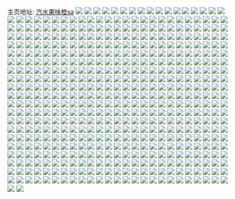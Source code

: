 主页地址: [汽水果味橙sa](https://weibo.com/u/2943602371) 
![](https://wx4.sinaimg.cn/mw2000/af73cec3ly1fsvlowhybxj21kw11xgsy.jpg) 
![](https://wx4.sinaimg.cn/mw2000/af73cec3ly1fsvloxqxkrj21kw11xtgq.jpg) 
![](https://wx4.sinaimg.cn/mw2000/af73cec3ly1fsula4lwgjj22c0340u0y.jpg) 
![](https://wx4.sinaimg.cn/mw2000/af73cec3ly1fsul9vdq0xj22c03404qp.jpg) 
![](https://wx4.sinaimg.cn/mw2000/af73cec3ly1fsul9z9w7nj23402c0e81.jpg) 
![](https://wx4.sinaimg.cn/mw2000/af73cec3ly1fsul9x9p5hj22c03404qp.jpg) 
![](https://wx4.sinaimg.cn/mw2000/af73cec3ly1fsula5wg5qj21sg2dse81.jpg) 
![](https://wx4.sinaimg.cn/mw2000/af73cec3ly1fsula7d7bcj21sg2ds4qp.jpg) 
![](https://wx4.sinaimg.cn/mw2000/af73cec3ly1fsula17h35j21hc1z4b2a.jpg) 
![](https://wx4.sinaimg.cn/mw2000/af73cec3ly1fsula2hwzkj21hf1z4e81.jpg) 
![](https://wx4.sinaimg.cn/mw2000/af73cec3ly1fsul9t7subj21hc1z44qq.jpg) 
![](https://wx4.sinaimg.cn/mw2000/af73cec3ly1fsul5quf4tj23402c0e81.jpg) 
![](https://wx4.sinaimg.cn/mw2000/af73cec3ly1fsul5t2onkj23402c0hdt.jpg) 
![](https://wx4.sinaimg.cn/mw2000/af73cec3ly1fsul5oa6chj23402c0x6p.jpg) 
![](https://wx4.sinaimg.cn/mw2000/af73cec3ly1fsul5v3j5kj23402c07wh.jpg) 
![](https://wx4.sinaimg.cn/mw2000/af73cec3ly1fsul5yctkoj23402c01kx.jpg) 
![](https://wx4.sinaimg.cn/mw2000/af73cec3ly1fsul60rx9hj23402c01ky.jpg) 
![](https://wx4.sinaimg.cn/mw2000/af73cec3ly1fsul64ilxpj23402c0npd.jpg) 
![](https://wx4.sinaimg.cn/mw2000/af73cec3ly1fsul6akgfgj20yi1a0kjm.jpg) 
![](https://wx4.sinaimg.cn/mw2000/af73cec3ly1fsul691i0aj22c02c01ky.jpg) 
![](https://wx4.sinaimg.cn/mw2000/af73cec3ly1fsul2gx9ysj22c02c04qr.jpg) 
![](https://wx4.sinaimg.cn/mw2000/af73cec3ly1fsul2ct5ivj22c02c0x6q.jpg) 
![](https://wx4.sinaimg.cn/mw2000/af73cec3ly1fsul2f1e8cj22c02c0e82.jpg) 
![](https://wx4.sinaimg.cn/mw2000/af73cec3ly1fsul29beegj22c02c0b2a.jpg) 
![](https://wx4.sinaimg.cn/mw2000/af73cec3ly1fsul2nnhyzj22yo1o0u15.jpg) 
![](https://wx4.sinaimg.cn/mw2000/af73cec3ly1fsul2jkn0zj23402c0qv7.jpg) 
![](https://wx4.sinaimg.cn/mw2000/af73cec3ly1fsuiy3rch3j22ao328u0y.jpg) 
![](https://wx4.sinaimg.cn/mw2000/af73cec3ly1fsuixoyl44j22c0340u0x.jpg) 
![](https://wx4.sinaimg.cn/mw2000/af73cec3ly1fsuixsek8zj23402c04qq.jpg) 
![](https://wx4.sinaimg.cn/mw2000/af73cec3ly1fsuiy2dnbpj21400u0aeu.jpg) 
![](https://wx4.sinaimg.cn/mw2000/af73cec3ly1fsuixvtfpmj22c03404qq.jpg) 
![](https://wx4.sinaimg.cn/mw2000/af73cec3ly1fsuixly12pj22c03407wi.jpg) 
![](https://wx4.sinaimg.cn/mw2000/af73cec3ly1fsuixzq4k7j22c0340npj.jpg) 
![](https://wx4.sinaimg.cn/mw2000/af73cec3ly1fsuiy0xplvj20u0140n19.jpg) 
![](https://wx4.sinaimg.cn/mw2000/af73cec3ly1fsuiy1r14zj20u0140wik.jpg) 
![](https://wx4.sinaimg.cn/mw2000/af73cec3ly1fsuihyd5gqj23402c0b2d.jpg) 
![](https://wx4.sinaimg.cn/mw2000/af73cec3ly1fsuihzfal6j20u01hcdia.jpg) 
![](https://wx4.sinaimg.cn/mw2000/af73cec3ly1fsuii1kn2qj22c0340kjm.jpg) 
![](https://wx4.sinaimg.cn/mw2000/af73cec3ly1fsuii3rdmaj23402c0u0y.jpg) 
![](https://wx4.sinaimg.cn/mw2000/af73cec3ly1fsuii5fva5j22ds1sgkjl.jpg) 
![](https://wx4.sinaimg.cn/mw2000/af73cec3ly1fsuii75dwmj23402c04qr.jpg) 
![](https://wx4.sinaimg.cn/mw2000/af73cec3ly1fsuiibkemwj218g0tmnga.jpg) 
![](https://wx4.sinaimg.cn/mw2000/af73cec3ly1fsuii9twtjj23402c0b29.jpg) 
![](https://wx4.sinaimg.cn/mw2000/af73cec3ly1fsuijfnw8hj218g0tmqon.jpg) 
![](https://wx4.sinaimg.cn/mw2000/af73cec3ly1fsiobc0pnbj20rs0v94qp.jpg) 
![](https://wx4.sinaimg.cn/mw2000/af73cec3ly1fsiobb9e90j20rs0v9kjl.jpg) 
![](https://wx4.sinaimg.cn/mw2000/af73cec3ly1fsio0n4msvj22c03404qq.jpg) 
![](https://wx4.sinaimg.cn/mw2000/af73cec3ly1fsio0kuwaqj22c0340qv6.jpg) 
![](https://wx4.sinaimg.cn/mw2000/af73cec3ly1fsdayi5exoj22c02c0x6p.jpg) 
![](https://wx4.sinaimg.cn/mw2000/af73cec3ly1fsdayntnt8j22c02c0qv5.jpg) 
![](https://wx4.sinaimg.cn/mw2000/af73cec3ly1fsdaytq3blj22c02c0npd.jpg) 
![](https://wx4.sinaimg.cn/mw2000/af73cec3ly1fsdaz1sbkwj22c02c01ky.jpg) 
![](https://wx4.sinaimg.cn/mw2000/af73cec3ly1fsdayb9kc5j21pc0yiu10.jpg) 
![](https://wx4.sinaimg.cn/mw2000/af73cec3ly1fsdb2dsop3j20yi0yi4qp.jpg) 
![](https://wx4.sinaimg.cn/mw2000/af73cec3ly1fsczvf0qn8j20yi0yiqv5.jpg) 
![](https://wx4.sinaimg.cn/mw2000/af73cec3ly1fsd01owd21j20yi1a04qq.jpg) 
![](https://wx4.sinaimg.cn/mw2000/af73cec3ly1fsbpbofgj1j21o03q0b2b.jpg) 
![](https://wx4.sinaimg.cn/mw2000/af73cec3ly1fsbozuc2inj20yi0je1d6.jpg) 
![](https://wx4.sinaimg.cn/mw2000/af73cec3ly1fs5c18133fj21bf0qo4dg.jpg) 
![](https://wx4.sinaimg.cn/mw2000/af73cec3ly1fs5c1hapa5j21o02you15.jpg) 
![](https://wx4.sinaimg.cn/mw2000/af73cec3ly1fs5c1loy4mj22c02c04qq.jpg) 
![](https://wx4.sinaimg.cn/mw2000/af73cec3ly1fs5c1py3vij22c02c0b2a.jpg) 
![](https://wx4.sinaimg.cn/mw2000/af73cec3ly1fs5c163pyrj21o02yo7wp.jpg) 
![](https://wx4.sinaimg.cn/mw2000/af73cec3ly1fs5c1u7f4fj22c02c07wi.jpg) 
![](https://wx4.sinaimg.cn/mw2000/af73cec3ly1fs5c1xjfu7j22c02c07wi.jpg) 
![](https://wx4.sinaimg.cn/mw2000/af73cec3ly1fs5c203y06j22c02c0x6p.jpg) 
![](https://wx4.sinaimg.cn/mw2000/af73cec3ly1fs5c0o90muj21hc0u078w.jpg) 
![](https://wx4.sinaimg.cn/mw2000/af73cec3ly1fs30clidrfj20m4340hdv.jpg) 
![](https://wx4.sinaimg.cn/mw2000/af73cec3ly1fs1iswpvxwj20im0dzwgb.jpg) 
![](https://wx4.sinaimg.cn/mw2000/af73cec3ly1fs1d7xqi99j20rs13ldkx.jpg) 
![](https://wx4.sinaimg.cn/mw2000/af73cec3ly1fs1d3wktvfj20rs13l45b.jpg) 
![](https://wx4.sinaimg.cn/mw2000/af73cec3ly1fs1d3y0trbj20rs13ldnv.jpg) 
![](https://wx4.sinaimg.cn/mw2000/af73cec3ly1fs1d3xos08j20yh0mo0uh.jpg) 
![](https://wx4.sinaimg.cn/mw2000/af73cec3ly1fs1d3yhciqj21121jkjuh.jpg) 
![](https://wx4.sinaimg.cn/mw2000/af73cec3ly1fs1b0znucvj20rs58jkjr.jpg) 
![](https://wx4.sinaimg.cn/mw2000/af73cec3ly1fryfk1m547j20fs0nm40y.jpg) 
![](https://wx4.sinaimg.cn/mw2000/af73cec3ly1fryfk2ai6xj20nm0fsmzn.jpg) 
![](https://wx4.sinaimg.cn/mw2000/af73cec3ly1fryfl0bm91j21pc0yinph.jpg) 
![](https://wx4.sinaimg.cn/mw2000/af73cec3ly1fryfgduur9j22c02c01kx.jpg) 
![](https://wx4.sinaimg.cn/mw2000/af73cec3ly1fryffpg90fj22802yo7wp.jpg) 
![](https://wx4.sinaimg.cn/mw2000/af73cec3ly1fryfg9ml1nj20qo0zkqa4.jpg) 
![](https://wx4.sinaimg.cn/mw2000/af73cec3ly1fryfgmk2hwj20yi1a0kjm.jpg) 
![](https://wx4.sinaimg.cn/mw2000/af73cec3ly1fryfg7vhijj21sg2dsqv9.jpg) 
![](https://wx4.sinaimg.cn/mw2000/af73cec3ly1frw5ful4fcj20qo0zkajd.jpg) 
![](https://wx4.sinaimg.cn/mw2000/af73cec3ly1frw5gl5o7tj22yo1o0x6v.jpg) 
![](https://wx4.sinaimg.cn/mw2000/af73cec3ly1frw5gvpl5vj22ao3284qr.jpg) 
![](https://wx4.sinaimg.cn/mw2000/af73cec3ly1frw5ft3xmjj22yo1o0b29.jpg) 
![](https://wx4.sinaimg.cn/mw2000/af73cec3ly1frw5h6zdzoj21s035su0x.jpg) 
![](https://wx4.sinaimg.cn/mw2000/af73cec3ly1frw5h0ot2zj22yo1o0e81.jpg) 
![](https://wx4.sinaimg.cn/mw2000/af73cec3ly1frw5hxx25uj21r0340npk.jpg) 
![](https://wx4.sinaimg.cn/mw2000/af73cec3ly1frw5ikbhe6j21sg2ds7wn.jpg) 
![](https://wx4.sinaimg.cn/mw2000/af73cec3ly1frw5fwv5m6j20u01hcgxx.jpg) 
![](https://wx4.sinaimg.cn/mw2000/af73cec3ly1fruocgkexrj20ru3wrb2b.jpg) 
![](https://wx4.sinaimg.cn/mw2000/af73cec3ly1frj3n7j6svj20k00j5jz8.jpg) 
![](https://wx4.sinaimg.cn/mw2000/af73cec3ly1frgx2bgketj21sg2dsnpj.jpg) 
![](https://wx4.sinaimg.cn/mw2000/af73cec3ly1frgx58yn19j20yi0yib2a.jpg) 
![](https://wx4.sinaimg.cn/mw2000/af73cec3ly1frgx8pg330j21sg2dsqv9.jpg) 
![](https://wx4.sinaimg.cn/mw2000/af73cec3ly1frgx5ay5mnj20yi1a0hdu.jpg) 
![](https://wx4.sinaimg.cn/mw2000/af73cec3ly1frgx575di5j21sg2ds1l3.jpg) 
![](https://wx4.sinaimg.cn/mw2000/af73cec3ly1frgx49ildoj22c0340nfn.jpg) 
![](https://wx4.sinaimg.cn/mw2000/af73cec3ly1frgx520nzjj21sg2dsqva.jpg) 
![](https://wx4.sinaimg.cn/mw2000/af73cec3ly1frgx474g8nj22c02c0x6q.jpg) 
![](https://wx4.sinaimg.cn/mw2000/af73cec3ly1frertchbhij21hg1z4keh.jpg) 
![](https://wx4.sinaimg.cn/mw2000/af73cec3ly1frertgi2vaj21hg1z41g1.jpg) 
![](https://wx4.sinaimg.cn/mw2000/af73cec3ly1frertojpd6j21hg1z47q5.jpg) 
![](https://wx4.sinaimg.cn/mw2000/af73cec3ly1frertshu7xj21hg1z4av8.jpg) 
![](https://wx4.sinaimg.cn/mw2000/af73cec3ly1freruocvzpj21sg2ds1l2.jpg) 
![](https://wx4.sinaimg.cn/mw2000/af73cec3ly1frertwupe0j21hg1z4nj9.jpg) 
![](https://wx4.sinaimg.cn/mw2000/af73cec3ly1frert858pfj21hg1z4e1m.jpg) 
![](https://wx4.sinaimg.cn/mw2000/af73cec3ly1freruykz69j21hg1z4qp4.jpg) 
![](https://wx4.sinaimg.cn/mw2000/af73cec3ly1freruv356lj21hg1z4tun.jpg) 
![](https://wx4.sinaimg.cn/mw2000/af73cec3ly1fr7u6fxdogj20yi1pcqv6.jpg) 
![](https://wx4.sinaimg.cn/mw2000/af73cec3ly1fr7u4cvunaj20yi0yi4qp.jpg) 
![](https://wx4.sinaimg.cn/mw2000/af73cec3ly1fr7u4s9d1yj20yi0jekhl.jpg) 
![](https://wx4.sinaimg.cn/mw2000/af73cec3ly1fr7u483vfmj21o02yob2g.jpg) 
![](https://wx4.sinaimg.cn/mw2000/af73cec3ly1fr4wmd4j7mj20yi1a0qv7.jpg) 
![](https://wx4.sinaimg.cn/mw2000/af73cec3ly1fr0ycvyvk1j21hg1z47wh.jpg) 
![](https://wx4.sinaimg.cn/mw2000/af73cec3ly1fr0ycl7xtij21hc1z4x6p.jpg) 
![](https://wx4.sinaimg.cn/mw2000/af73cec3ly1fr0yd1jqcjj23402c0hdt.jpg) 
![](https://wx4.sinaimg.cn/mw2000/af73cec3ly1fr0ycnocsrj21hg1z4qg1.jpg) 
![](https://wx4.sinaimg.cn/mw2000/af73cec3ly1fr0ydaktdtj20yi0pukjl.jpg) 
![](https://wx4.sinaimg.cn/mw2000/af73cec3ly1fr0ycrubz9j21hg1z47wh.jpg) 
![](https://wx4.sinaimg.cn/mw2000/af73cec3ly1fqx8dvyhumj20yi1a07wi.jpg) 
![](https://wx4.sinaimg.cn/mw2000/af73cec3ly1fqure2lx6zj21o02yo7wn.jpg) 
![](https://wx4.sinaimg.cn/mw2000/af73cec3ly1fqurfhphogj20yi0pub29.jpg) 
![](https://wx4.sinaimg.cn/mw2000/af73cec3ly1fqureaxkugj23402c0e4u.jpg) 
![](https://wx4.sinaimg.cn/mw2000/af73cec3ly1fqurgz283mj20yi0yikjl.jpg) 
![](https://wx4.sinaimg.cn/mw2000/af73cec3ly1fqurew3idkj20yi1a0u0x.jpg) 
![](https://wx4.sinaimg.cn/mw2000/af73cec3ly1fqurdus69hj21o02yo4qv.jpg) 
![](https://wx4.sinaimg.cn/mw2000/af73cec3ly1fqurhszvtpj20yi0pu7wh.jpg) 
![](https://wx4.sinaimg.cn/mw2000/af73cec3ly1fqurfx8xz1j20yi1pcqv6.jpg) 
![](https://wx4.sinaimg.cn/mw2000/af73cec3ly1fquretvqlnj21o02yoqva.jpg) 
![](https://wx4.sinaimg.cn/mw2000/af73cec3ly1fqltop42bbj22yo1o01ky.jpg) 
![](https://wx4.sinaimg.cn/mw2000/af73cec3ly1fqltovqse8j22yo1o0u0x.jpg) 
![](https://wx4.sinaimg.cn/mw2000/af73cec3ly1fqk2kkkofbj21o02yox6w.jpg) 
![](https://wx4.sinaimg.cn/mw2000/af73cec3ly1fqk2kwsiowj22ds1sgkjl.jpg) 
![](https://wx4.sinaimg.cn/mw2000/af73cec3ly1fqk2l7vgzej20yi0yihdt.jpg) 
![](https://wx4.sinaimg.cn/mw2000/af73cec3ly1fqk2kr8nclj21sg2dsu0x.jpg) 
![](https://wx4.sinaimg.cn/mw2000/af73cec3ly1fqjpk3eg2jj20yi1pc1kx.jpg) 
![](https://wx4.sinaimg.cn/mw2000/af73cec3ly1fqjpjzhfl9j20yi1pc1kx.jpg) 
![](https://wx4.sinaimg.cn/mw2000/af73cec3ly1fqh9lg9k8kj22c0340b29.jpg) 
![](https://wx4.sinaimg.cn/mw2000/af73cec3ly1fqh9ln93lnj22c0340npd.jpg) 
![](https://wx4.sinaimg.cn/mw2000/af73cec3ly1fqh9nhs7qxj20yi0pu7wh.jpg) 
![](https://wx4.sinaimg.cn/mw2000/af73cec3ly1fqh9o6zy1dj20yi0yib2a.jpg) 
![](https://wx4.sinaimg.cn/mw2000/af73cec3ly1fqh9m7ni0ij22c0340kjm.jpg) 
![](https://wx4.sinaimg.cn/mw2000/af73cec3ly1fqh9mfl5s4j22c0340x6q.jpg) 
![](https://wx4.sinaimg.cn/mw2000/af73cec3ly1fqh9ndfydhj20yi0yi1ky.jpg) 
![](https://wx4.sinaimg.cn/mw2000/af73cec3ly1fqh9mlwghwj22c0340e82.jpg) 
![](https://wx4.sinaimg.cn/mw2000/af73cec3ly1fqh9pjdussj20yi1pcb2b.jpg) 
![](https://wx4.sinaimg.cn/mw2000/af73cec3ly1fqh9fefm72j22c02c0qv6.jpg) 
![](https://wx4.sinaimg.cn/mw2000/af73cec3ly1fqh9fkitjpj22c02c07wi.jpg) 
![](https://wx4.sinaimg.cn/mw2000/af73cec3ly1fqh9frnsmbj22c02c0e82.jpg) 
![](https://wx4.sinaimg.cn/mw2000/af73cec3ly1fqh9fy86wsj22c02c04qq.jpg) 
![](https://wx4.sinaimg.cn/mw2000/af73cec3ly1fqh9gexy0sj22c02c01ky.jpg) 
![](https://wx4.sinaimg.cn/mw2000/af73cec3ly1fqh9g4fmgnj22c02c04qq.jpg) 
![](https://wx4.sinaimg.cn/mw2000/af73cec3ly1fqh9f5j6syj22c02c0qv6.jpg) 
![](https://wx4.sinaimg.cn/mw2000/af73cec3ly1fqh9g9h2hfj22c02c0u0x.jpg) 
![](https://wx4.sinaimg.cn/mw2000/af73cec3ly1fqh9ghyi46j23402c01kx.jpg) 
![](https://wx4.sinaimg.cn/mw2000/af73cec3ly1fqgxpx2adhj20yi1a0b2b.jpg) 
![](https://wx4.sinaimg.cn/mw2000/af73cec3ly1fqgxp16khuj22c02c0x6p.jpg) 
![](https://wx4.sinaimg.cn/mw2000/af73cec3ly1fqgxq3kegcj20yi1a0e83.jpg) 
![](https://wx4.sinaimg.cn/mw2000/af73cec3ly1fqgxqd5tfqj20yi0puu0x.jpg) 
![](https://wx4.sinaimg.cn/mw2000/af73cec3ly1fqgxqgdomgj20yi0pu7wh.jpg) 
![](https://wx4.sinaimg.cn/mw2000/af73cec3ly1fqgxqkbootj20yi0puhdt.jpg) 
![](https://wx4.sinaimg.cn/mw2000/af73cec3ly1fqgxphxgljj22c02c0u0x.jpg) 
![](https://wx4.sinaimg.cn/mw2000/af73cec3ly1fqgxrikqjvj20yi1pcx6q.jpg) 
![](https://wx4.sinaimg.cn/mw2000/af73cec3ly1fqg129fkcpj20yi1a0x6p.jpg) 
![](https://wx4.sinaimg.cn/mw2000/af73cec3ly1fqcmo761kij20qo0zkql9.jpg) 
![](https://wx4.sinaimg.cn/mw2000/af73cec3ly1fqcmo82ze0j21400u00tq.jpg) 
![](https://wx4.sinaimg.cn/mw2000/af73cec3ly1fqcmqfiuf3j20yi0jedws.jpg) 
![](https://wx4.sinaimg.cn/mw2000/af73cec3ly1fqcmp4wgtkj21o02yox6t.jpg) 
![](https://wx4.sinaimg.cn/mw2000/af73cec3ly1fqcmps6ticj22c02c0qv5.jpg) 
![](https://wx4.sinaimg.cn/mw2000/af73cec3ly1fqcmqaafoyj21hc0u0tba.jpg) 
![](https://wx4.sinaimg.cn/mw2000/af73cec3ly1fqcmrbfatdj20yi1pc7wj.jpg) 
![](https://wx4.sinaimg.cn/mw2000/af73cec3ly1fqcmqbo31uj20u00u0wgz.jpg) 
![](https://wx4.sinaimg.cn/mw2000/af73cec3ly1fqcmtui3vwj20u00u0h79.jpg) 
![](https://wx4.sinaimg.cn/mw2000/af73cec3ly1fqa60om1g1j21bf0qoqc0.jpg) 
![](https://wx4.sinaimg.cn/mw2000/af73cec3ly1fqa60uqrtlj20rs0v94qp.jpg) 
![](https://wx4.sinaimg.cn/mw2000/af73cec3ly1fqa626quf2j20u011i7wh.jpg) 
![](https://wx4.sinaimg.cn/mw2000/af73cec3ly1fqa61e0ja9j20u011inpd.jpg) 
![](https://wx4.sinaimg.cn/mw2000/af73cec3ly1fqa6103z12j20rs0v91kx.jpg) 
![](https://wx4.sinaimg.cn/mw2000/af73cec3ly1fqa613gencj21bf0qogrq.jpg) 
![](https://wx4.sinaimg.cn/mw2000/af73cec3ly1fqa616kljwj21bf0qowm5.jpg) 
![](https://wx4.sinaimg.cn/mw2000/af73cec3ly1fqa611jpyyj21bf0qoq8z.jpg) 
![](https://wx4.sinaimg.cn/mw2000/af73cec3ly1fqa60cjkylj21bf0qowkj.jpg) 
![](https://wx4.sinaimg.cn/mw2000/af73cec3ly1fq7m1jex5qj20le0u0dhu.jpg) 
![](https://wx4.sinaimg.cn/mw2000/af73cec3ly1fq66lvqpetj20rs3wnqv8.jpg) 
![](https://wx4.sinaimg.cn/mw2000/af73cec3ly1fq66m0hz9gj20rs3d6npf.jpg) 
![](https://wx4.sinaimg.cn/mw2000/af73cec3ly1fq66lytunpj20rs1awqv5.jpg) 
![](https://wx4.sinaimg.cn/mw2000/af73cec3ly1fq66lxjqm8j215o0rswum.jpg) 
![](https://wx4.sinaimg.cn/mw2000/af73cec3ly1fq66ltgblhj20ru0vakcn.jpg) 
![](https://wx4.sinaimg.cn/mw2000/af73cec3ly1fq66m1u75hj20rs1awkjl.jpg) 
![](https://wx4.sinaimg.cn/mw2000/af73cec3ly1fq50czfg0cj20rs3zj1l1.jpg) 
![](https://wx4.sinaimg.cn/mw2000/af73cec3ly1fq509hno4nj20rs3ky1l1.jpg) 
![](https://wx4.sinaimg.cn/mw2000/af73cec3ly1fq5056u8e1j20zk0qotho.jpg) 
![](https://wx4.sinaimg.cn/mw2000/af73cec3ly1fq5055sgo7j22c03404qs.jpg) 
![](https://wx4.sinaimg.cn/mw2000/af73cec3ly1fq4bmrtb17j20tu0k1tp9.jpg) 
![](https://wx4.sinaimg.cn/mw2000/af73cec3ly1fq4bmtkrlnj20tu0k1wxn.jpg) 
![](https://wx4.sinaimg.cn/mw2000/af73cec3ly1fq4bmv6eloj20rs11be81.jpg) 
![](https://wx4.sinaimg.cn/mw2000/af73cec3ly1fq4bmqrwzcj20u00k54j9.jpg) 
![](https://wx4.sinaimg.cn/mw2000/af73cec3ly1fq4bmwk2odj20u00k51dn.jpg) 
![](https://wx4.sinaimg.cn/mw2000/af73cec3ly1fq4bmy0ersj20u00k54jh.jpg) 
![](https://wx4.sinaimg.cn/mw2000/af73cec3ly1fq4bmyxhm5j20tu0k1aub.jpg) 
![](https://wx4.sinaimg.cn/mw2000/af73cec3ly1fq4bmzx697j20u00k5dy5.jpg) 
![](https://wx4.sinaimg.cn/mw2000/af73cec3ly1fq4bn1cs7hj20u00k517w.jpg) 
![](https://wx4.sinaimg.cn/mw2000/af73cec3ly1fq4binyfqjj20rs265kjm.jpg) 
![](https://wx4.sinaimg.cn/mw2000/af73cec3ly1fq4avga4rij21bf0qodkr.jpg) 
![](https://wx4.sinaimg.cn/mw2000/af73cec3ly1fq4avgthonj21bf0qoaf1.jpg) 
![](https://wx4.sinaimg.cn/mw2000/af73cec3ly1fq4avhcpmyj21bf0qowji.jpg) 
![](https://wx4.sinaimg.cn/mw2000/af73cec3ly1fq4avhvljcj21bf0qoafh.jpg) 
![](https://wx4.sinaimg.cn/mw2000/af73cec3ly1fq31ci1pduj22c02c01hz.jpg) 
![](https://wx4.sinaimg.cn/mw2000/af73cec3ly1fq31d6lrcgj20yi0pub2a.jpg) 
![](https://wx4.sinaimg.cn/mw2000/af73cec3ly1fq31ch2xprj235s1s0qv5.jpg) 
![](https://wx4.sinaimg.cn/mw2000/af73cec3ly1fq31cw2qttj22c03404qs.jpg) 
![](https://wx4.sinaimg.cn/mw2000/af73cec3ly1fq31crdojvj21o02yoqv5.jpg) 
![](https://wx4.sinaimg.cn/mw2000/af73cec3ly1fq31dtweraj22c03407wh.jpg) 
![](https://wx4.sinaimg.cn/mw2000/af73cec3ly1fq31cyprwlj22c02c0hdu.jpg) 
![](https://wx4.sinaimg.cn/mw2000/af73cec3ly1fq31d0ja37j22c02c0b2a.jpg) 
![](https://wx4.sinaimg.cn/mw2000/af73cec3ly1fq31d2abjuj22c02c04qq.jpg) 
![](https://wx4.sinaimg.cn/mw2000/af73cec3ly1fq299tnhm9j23402c0b29.jpg) 
![](https://wx4.sinaimg.cn/mw2000/af73cec3ly1fq29a0rgksj22c0340e81.jpg) 
![](https://wx4.sinaimg.cn/mw2000/af73cec3ly1fq29acvadlj23402c0b29.jpg) 
![](https://wx4.sinaimg.cn/mw2000/af73cec3ly1fq299n4h3cj22c03404qp.jpg) 
![](https://wx4.sinaimg.cn/mw2000/af73cec3ly1fq29b65di0j22c0340e09.jpg) 
![](https://wx4.sinaimg.cn/mw2000/af73cec3ly1fq29akssxgj23402c0u0x.jpg) 
![](https://wx4.sinaimg.cn/mw2000/af73cec3ly1fq29aqkd56j22c03407wh.jpg) 
![](https://wx4.sinaimg.cn/mw2000/af73cec3ly1fq29aum3pcj22c02c0e2s.jpg) 
![](https://wx4.sinaimg.cn/mw2000/af73cec3ly1fq29d3b3ltj22c02c01kx.jpg) 
![](https://wx4.sinaimg.cn/mw2000/af73cec3ly1fq28yio1a6j22c02c0b29.jpg) 
![](https://wx4.sinaimg.cn/mw2000/af73cec3ly1fq28ypmqbbj23402c0kjl.jpg) 
![](https://wx4.sinaimg.cn/mw2000/af73cec3ly1fq28za8x60j23402c0hdx.jpg) 
![](https://wx4.sinaimg.cn/mw2000/af73cec3ly1fq28zm4a5bj22c03401kz.jpg) 
![](https://wx4.sinaimg.cn/mw2000/af73cec3ly1fq28zucltcj22c03404qq.jpg) 
![](https://wx4.sinaimg.cn/mw2000/af73cec3ly1fq2901r5pmj22c0340kjl.jpg) 
![](https://wx4.sinaimg.cn/mw2000/af73cec3ly1fq290njcnnj21o02yoqva.jpg) 
![](https://wx4.sinaimg.cn/mw2000/af73cec3ly1fq292sr2u4j20qo0zkn5q.jpg) 
![](https://wx4.sinaimg.cn/mw2000/af73cec3ly1fq292xkhxrj21o02yob29.jpg) 
![](https://wx4.sinaimg.cn/mw2000/af73cec3ly1fq28mfpv7jj22c0340b29.jpg) 
![](https://wx4.sinaimg.cn/mw2000/af73cec3ly1fq28mp2rogj22c0340b2a.jpg) 
![](https://wx4.sinaimg.cn/mw2000/af73cec3ly1fq28nr45wxj23402c01ky.jpg) 
![](https://wx4.sinaimg.cn/mw2000/af73cec3ly1fq28oifxgdj23402c0e83.jpg) 
![](https://wx4.sinaimg.cn/mw2000/af73cec3ly1fq28ni4bkaj21o02yo4qx.jpg) 
![](https://wx4.sinaimg.cn/mw2000/af73cec3ly1fq28o1bwc5j22c02c0no7.jpg) 
![](https://wx4.sinaimg.cn/mw2000/af73cec3ly1fq28plly6pj20yi0yiu0x.jpg) 
![](https://wx4.sinaimg.cn/mw2000/af73cec3ly1fq28o744n2j22c03404qp.jpg) 
![](https://wx4.sinaimg.cn/mw2000/af73cec3ly1fq28oytaitj20yi1a0u0x.jpg) 
![](https://wx4.sinaimg.cn/mw2000/af73cec3ly1fq288gmadtj22c03407wi.jpg) 
![](https://wx4.sinaimg.cn/mw2000/af73cec3ly1fq288nc9y8j22c0340x6p.jpg) 
![](https://wx4.sinaimg.cn/mw2000/af73cec3ly1fq2890x08wj22c03407wi.jpg) 
![](https://wx4.sinaimg.cn/mw2000/af73cec3ly1fq289ddndkj23402c0npe.jpg) 
![](https://wx4.sinaimg.cn/mw2000/af73cec3ly1fq28a4zzxfj22c0340u0z.jpg) 
![](https://wx4.sinaimg.cn/mw2000/af73cec3ly1fq28aj63zvj23402c01ky.jpg) 
![](https://wx4.sinaimg.cn/mw2000/af73cec3ly1fq28awb7z5j23402c0u0y.jpg) 
![](https://wx4.sinaimg.cn/mw2000/af73cec3ly1fq28b7xtg9j22c0340qv6.jpg) 
![](https://wx4.sinaimg.cn/mw2000/af73cec3ly1fq28bm19caj22c0340b2b.jpg) 
![](https://wx4.sinaimg.cn/mw2000/af73cec3ly1fpx7sljptkj22c02c0kjm.jpg) 
![](https://wx4.sinaimg.cn/mw2000/af73cec3ly1fpx7xldtvyj20yi0yi1ky.jpg) 
![](https://wx4.sinaimg.cn/mw2000/af73cec3ly1fpx7rk1tyfj22c02c0x6p.jpg) 
![](https://wx4.sinaimg.cn/mw2000/af73cec3ly1fpx7wazhnoj20yi0yi1ky.jpg) 
![](https://wx4.sinaimg.cn/mw2000/af73cec3ly1fpx7vf2whfj20yi1pchdv.jpg) 
![](https://wx4.sinaimg.cn/mw2000/af73cec3ly1fpx7vtuwx2j20yi0yi1ky.jpg) 
![](https://wx4.sinaimg.cn/mw2000/af73cec3ly1fpx7yrd9suj20yi1a0kjm.jpg) 
![](https://wx4.sinaimg.cn/mw2000/af73cec3ly1fpx7ukp0x9j22c02c0wzk.jpg) 
![](https://wx4.sinaimg.cn/mw2000/af73cec3ly1fpx8oujutdj21o02yob2g.jpg) 
![](https://wx4.sinaimg.cn/mw2000/af73cec3ly1fpwf93499pj20yi0puhdt.jpg) 
![](https://wx4.sinaimg.cn/mw2000/af73cec3ly1fpwf99aa3bj20yi0punpd.jpg) 
![](https://wx4.sinaimg.cn/mw2000/af73cec3ly1fpwf9gdzlgj21o02yo4qq.jpg) 
![](https://wx4.sinaimg.cn/mw2000/af73cec3ly1fpwf9nue9hj20yi0pwx6p.jpg) 
![](https://wx4.sinaimg.cn/mw2000/af73cec3ly1fpwfa1ctytj20yi0yiu0y.jpg) 
![](https://wx4.sinaimg.cn/mw2000/af73cec3ly1fpwfa3od2wj20qo0zktmq.jpg) 
![](https://wx4.sinaimg.cn/mw2000/af73cec3ly1fpwfaa6z3yj20yi0puu0x.jpg) 
![](https://wx4.sinaimg.cn/mw2000/af73cec3ly1fpwfac8fzrj20zk0qotla.jpg) 
![](https://wx4.sinaimg.cn/mw2000/af73cec3ly1fpwafyuct8j20zk0qo4ep.jpg) 
![](https://wx4.sinaimg.cn/mw2000/af73cec3ly1fpwahhu5t6j20yi0pw1ky.jpg) 
![](https://wx4.sinaimg.cn/mw2000/af73cec3ly1fpwag4uuwoj215o0rse81.jpg) 
![](https://wx4.sinaimg.cn/mw2000/af73cec3ly1fpwag6vuntj20qo0zk17s.jpg) 
![](https://wx4.sinaimg.cn/mw2000/af73cec3ly1fpwaquo00qj21f01w0b2e.jpg) 
![](https://wx4.sinaimg.cn/mw2000/af73cec3ly1fpwafwlkc1j21w01w0b2f.jpg) 
![](https://wx4.sinaimg.cn/mw2000/af73cec3ly1fpwahbnuzzj20zk0qowwq.jpg) 
![](https://wx4.sinaimg.cn/mw2000/af73cec3ly1fpwahdexmjj20zk0qoth9.jpg) 
![](https://wx4.sinaimg.cn/mw2000/af73cec3ly1fpwaheybp4j20zk0qoalg.jpg) 
![](https://wx4.sinaimg.cn/mw2000/af73cec3ly1fpuut0tiobj20yi0jeqjx.jpg) 
![](https://wx4.sinaimg.cn/mw2000/af73cec3ly1fpu0r51sitj20rs3wnu0z.jpg) 
![](https://wx4.sinaimg.cn/mw2000/af73cec3ly1fpu0rcoxltj20rs1ckb29.jpg) 
![](https://wx4.sinaimg.cn/mw2000/af73cec3ly1fptwkxfhmvj20j01pcb29.jpg) 
![](https://wx4.sinaimg.cn/mw2000/af73cec3ly1fpsa62ii41j20rs0v91kx.jpg) 
![](https://wx4.sinaimg.cn/mw2000/af73cec3ly1fpsa0bkm7zj20rs1ckkjl.jpg) 
![](https://wx4.sinaimg.cn/mw2000/af73cec3ly1fprp7vf6poj20rs3wnnph.jpg) 
![](https://wx4.sinaimg.cn/mw2000/af73cec3ly1fprp4snr2ej21pc0yiu0y.jpg) 
![](https://wx4.sinaimg.cn/mw2000/af73cec3ly1fpraqx7uf8j21pc0yiu10.jpg) 
![](https://wx4.sinaimg.cn/mw2000/af73cec3ly1fpq1t41fi5j22c0340b29.jpg) 
![](https://wx4.sinaimg.cn/mw2000/af73cec3ly1fpq1t2mfm4j22c0340e81.jpg) 
![](https://wx4.sinaimg.cn/mw2000/af73cec3ly1fppzedd081j20xc18ee82.jpg) 
![](https://wx4.sinaimg.cn/mw2000/af73cec3ly1fpodsp7sxpj20rs3wnb2c.jpg) 
![](https://wx4.sinaimg.cn/mw2000/af73cec3ly1fpnpytnyv4j20rq2kfqep.jpg) 
![](https://wx4.sinaimg.cn/mw2000/af73cec3ly1fpn7sa5lfsj20rs3h0hdw.jpg) 
![](https://wx4.sinaimg.cn/mw2000/af73cec3ly1fpn7a8qf0zj21pc0yikjn.jpg) 
![](https://wx4.sinaimg.cn/mw2000/af73cec3ly1fpm1r1f97oj21pc0yiqv8.jpg) 
![](https://wx4.sinaimg.cn/mw2000/af73cec3ly1fpm1rg5eihj21pc0yiu10.jpg) 
![](https://wx4.sinaimg.cn/mw2000/af73cec3ly1fpm1pzk00vj20yi0je7rq.jpg) 
![](https://wx4.sinaimg.cn/mw2000/af73cec3ly1fpjqltum4wj21pc0yiqv7.jpg) 
![](https://wx4.sinaimg.cn/mw2000/af73cec3ly1fpjqm8bjz8j21pc0yiu10.jpg) 
![](https://wx4.sinaimg.cn/mw2000/af73cec3ly1fpjqmpbp4aj21pc0yinpg.jpg) 
![](https://wx4.sinaimg.cn/mw2000/af73cec3ly1fpj5ao37nmj21pc0yiqv6.jpg) 
![](https://wx4.sinaimg.cn/mw2000/af73cec3ly1fpj5amziv8j21pc0yib29.jpg) 
![](https://wx4.sinaimg.cn/mw2000/af73cec3ly1fpj4x3cyr3j21pc0yiu0z.jpg) 
![](https://wx4.sinaimg.cn/mw2000/af73cec3ly1fpj4x1xoxxj21pc0yie84.jpg) 
![](https://wx4.sinaimg.cn/mw2000/af73cec3ly1fpikqfm9huj21pc0yiqv7.jpg) 
![](https://wx4.sinaimg.cn/mw2000/af73cec3ly1fpikqqgm81j21pc0yie83.jpg) 
![](https://wx4.sinaimg.cn/mw2000/af73cec3ly1fpikr0vdi6j21pc0yib2b.jpg) 
![](https://wx4.sinaimg.cn/mw2000/af73cec3ly1fpikrbassjj21pc0yix6q.jpg) 
![](https://wx4.sinaimg.cn/mw2000/af73cec3ly1fpf2c950qej20df1w07wh.jpg) 
![](https://wx4.sinaimg.cn/mw2000/af73cec3ly1fpf2068p68j21pc0yie85.jpg) 
![](https://wx4.sinaimg.cn/mw2000/af73cec3ly1fpf1ykpbpuj21pc0yinpg.jpg) 
![](https://wx4.sinaimg.cn/mw2000/af73cec3ly1fpf20pnt6ij21pc0yikjo.jpg) 
![](https://wx4.sinaimg.cn/mw2000/af73cec3ly1fpf218nmbej21pc0yihdu.jpg) 
![](https://wx4.sinaimg.cn/mw2000/af73cec3ly1fpehn2jwwbj20rs1qie82.jpg) 
![](https://wx4.sinaimg.cn/mw2000/af73cec3ly1fpbaa6efpnj20rs0v9qp1.jpg) 
![](https://wx4.sinaimg.cn/mw2000/af73cec3ly1fpbaa87i7zj21pc0yi7wl.jpg) 
![](https://wx4.sinaimg.cn/mw2000/af73cec3ly1fpb4ffz4cij20yi0yix6p.jpg) 
![](https://wx4.sinaimg.cn/mw2000/af73cec3ly1fpb4f8xbqdj20yi0yikjl.jpg) 
![](https://wx4.sinaimg.cn/mw2000/af73cec3ly1fp93qlpgvuj21o02yonpk.jpg) 
![](https://wx4.sinaimg.cn/mw2000/af73cec3ly1fp93r7sk7cj22yo1o01l3.jpg) 
![](https://wx4.sinaimg.cn/mw2000/af73cec3ly1fp93rpnsuwj20yi1a0x6q.jpg) 
![](https://wx4.sinaimg.cn/mw2000/af73cec3ly1fp93rxxc2dj20yi1a0npe.jpg) 
![](https://wx4.sinaimg.cn/mw2000/af73cec3ly1fp93s2rke3j20yi0pue81.jpg) 
![](https://wx4.sinaimg.cn/mw2000/af73cec3ly1fp93tu1940j20yi1a01kz.jpg) 
![](https://wx4.sinaimg.cn/mw2000/af73cec3ly1fp93e6frr4j20rs1mp4qq.jpg) 
![](https://wx4.sinaimg.cn/mw2000/af73cec3ly1fp93ehgkf9j20m4340npf.jpg) 
![](https://wx4.sinaimg.cn/mw2000/af73cec3ly1fp93filx7jj20rs31eqv7.jpg) 
![](https://wx4.sinaimg.cn/mw2000/af73cec3ly1fp93itzsonj20rs0v9khw.jpg) 
![](https://wx4.sinaimg.cn/mw2000/af73cec3ly1fp6ozr718uj20rs0v91kx.jpg) 
![](https://wx4.sinaimg.cn/mw2000/af73cec3ly1fp1898cfr2j21pc0yiqv8.jpg) 
![](https://wx4.sinaimg.cn/mw2000/af73cec3ly1fp188s4kawj21pc0yi4qs.jpg) 
![](https://wx4.sinaimg.cn/mw2000/af73cec3ly1fp189ub4okj21pc0yix6s.jpg) 
![](https://wx4.sinaimg.cn/mw2000/af73cec3ly1fp0wtf0fk7j20rs3h0e83.jpg) 
![](https://wx4.sinaimg.cn/mw2000/af73cec3ly1foxaeqw91fj21pc0yihdw.jpg) 
![](https://wx4.sinaimg.cn/mw2000/af73cec3ly1foxahxr9b2j21pc0yikjl.jpg) 
![](https://wx4.sinaimg.cn/mw2000/af73cec3ly1foxag3d0vij20u00u0nli.jpg) 
![](https://wx4.sinaimg.cn/mw2000/af73cec3ly1foxaafiyxxj20r40qotc4.jpg) 
![](https://wx4.sinaimg.cn/mw2000/af73cec3ly1foxaafpanfj20qo0qoab6.jpg) 
![](https://wx4.sinaimg.cn/mw2000/af73cec3ly1foxaafy93dj20qo0xc77u.jpg) 
![](https://wx4.sinaimg.cn/mw2000/af73cec3ly1foxaag78s9j20qo0xcgo2.jpg) 
![](https://wx4.sinaimg.cn/mw2000/af73cec3ly1foxaagge89j20qo0xctam.jpg) 
![](https://wx4.sinaimg.cn/mw2000/af73cec3ly1foxaafbq6sj20qo0xcgo9.jpg) 
![](https://wx4.sinaimg.cn/mw2000/af73cec3ly1fowi1w01g0j22c0340npd.jpg) 
![](https://wx4.sinaimg.cn/mw2000/af73cec3ly1fowi20fgmdj213d1j4ng5.jpg) 
![](https://wx4.sinaimg.cn/mw2000/af73cec3ly1fowi2458blj213n1jkals.jpg) 
![](https://wx4.sinaimg.cn/mw2000/af73cec3ly1fovzyuhc3tj20yi1pc1ky.jpg) 
![](https://wx4.sinaimg.cn/mw2000/af73cec3ly1fovzyvmfb6j20yi1pcnpe.jpg) 
![](https://wx4.sinaimg.cn/mw2000/af73cec3ly1fovzywkk93j20yi1pc4qq.jpg) 
![](https://wx4.sinaimg.cn/mw2000/af73cec3ly1fovbu2s06xj20yi1a0qv6.jpg) 
![](https://wx4.sinaimg.cn/mw2000/af73cec3ly1fovbuhgrpwj20yi0yiu0x.jpg) 
![](https://wx4.sinaimg.cn/mw2000/af73cec3ly1fovbum9ed6j20yi0yikjl.jpg) 
![](https://wx4.sinaimg.cn/mw2000/af73cec3ly1fovbv8gfugj20yi0yi1ky.jpg) 
![](https://wx4.sinaimg.cn/mw2000/af73cec3ly1fovehtzaa1j20yi19wu0x.jpg) 
![](https://wx4.sinaimg.cn/mw2000/af73cec3ly1fovbvwo8t3j20yi1pcb2b.jpg) 
![](https://wx4.sinaimg.cn/mw2000/af73cec3ly1fousm9ku7aj20yi0yie81.jpg) 
![](https://wx4.sinaimg.cn/mw2000/af73cec3ly1foqevn3j5qj23402c0u0x.jpg) 
![](https://wx4.sinaimg.cn/mw2000/af73cec3ly1foqevs7dgqj21bf1r8npe.jpg) 
![](https://wx4.sinaimg.cn/mw2000/af73cec3ly1foqew5s1atj21hr1zkx6s.jpg) 
![](https://wx4.sinaimg.cn/mw2000/af73cec3ly1fokzi0ch96j21o02yob2a.jpg) 
![](https://wx4.sinaimg.cn/mw2000/af73cec3ly1fokzjgnrf2j21o02yo7wi.jpg) 
![](https://wx4.sinaimg.cn/mw2000/af73cec3ly1fokzk7cd92j21o02yo7wi.jpg) 
![](https://wx4.sinaimg.cn/mw2000/af73cec3ly1fokzkevq16j21o02yo000.jpg) 
![](https://wx4.sinaimg.cn/mw2000/af73cec3ly1fokzkm689rj21o02yo4qq.jpg) 
![](https://wx4.sinaimg.cn/mw2000/af73cec3ly1fokzku676uj21o02yo1ky.jpg) 
![](https://wx4.sinaimg.cn/mw2000/af73cec3ly1fokzl1agulj21o02yox6p.jpg) 
![](https://wx4.sinaimg.cn/mw2000/af73cec3ly1fokzl9vh6xj21o02yox6p.jpg) 
![](https://wx4.sinaimg.cn/mw2000/af73cec3ly1fokzle2u1uj21o02yo7vy.jpg) 
![](https://wx4.sinaimg.cn/mw2000/af73cec3ly1fokzgpfrr6j20yi1pc1kz.jpg) 
![](https://wx4.sinaimg.cn/mw2000/af73cec3ly1fohjyq46l8j20zk0qotc1.jpg) 
![](https://wx4.sinaimg.cn/mw2000/af73cec3ly1fohjypcgt4j20zk0qoadb.jpg) 
![](https://wx4.sinaimg.cn/mw2000/af73cec3ly1fohjyg7bosj21kw10rk0g.jpg) 
![](https://wx4.sinaimg.cn/mw2000/af73cec3ly1fohb9xpc7bj20yi1pc7wi.jpg) 
![](https://wx4.sinaimg.cn/mw2000/af73cec3ly1fohb91uvvmj21o02yo1ky.jpg) 
![](https://wx4.sinaimg.cn/mw2000/af73cec3ly1fohb9590zsj21o02you0x.jpg) 
![](https://wx4.sinaimg.cn/mw2000/af73cec3ly1fohbafnss7j20yi1pcb2a.jpg) 
![](https://wx4.sinaimg.cn/mw2000/af73cec3ly1fohb9lq3q6j20yi1a04qr.jpg) 
![](https://wx4.sinaimg.cn/mw2000/af73cec3ly1fohb8utyj4j20yi1a07wi.jpg) 
![](https://wx4.sinaimg.cn/mw2000/af73cec3ly1foae11se3ej20yi0pu7wh.jpg) 
![](https://wx4.sinaimg.cn/mw2000/af73cec3ly1fo93iuogirj21o02yo1l3.jpg) 
![](https://wx4.sinaimg.cn/mw2000/af73cec3ly1fo93o3b190j20yi1pckjm.jpg) 
![](https://wx4.sinaimg.cn/mw2000/af73cec3ly1fo93j8sxhoj21o02yob2f.jpg) 
![](https://wx4.sinaimg.cn/mw2000/af73cec3ly1fo93irgku5j21o02yonpj.jpg) 
![](https://wx4.sinaimg.cn/mw2000/af73cec3ly1fo93j5mab6j21o02yo7wn.jpg) 
![](https://wx4.sinaimg.cn/mw2000/af73cec3ly1fo93j2d7qgj21o02yokjr.jpg) 
![](https://wx4.sinaimg.cn/mw2000/af73cec3ly1fo93c1gfspj20yi1pc1kx.jpg) 
![](https://wx4.sinaimg.cn/mw2000/af73cec3ly1fo6isiqinaj20yi0yinpd.jpg) 
![](https://wx4.sinaimg.cn/mw2000/4ab82078ly1fnruxr3qa8j20go0gojv7.jpg) 
![](https://wx4.sinaimg.cn/mw2000/af73cec3ly1fo5i1jeu9rj20yi1pchdu.jpg) 
![](https://wx4.sinaimg.cn/mw2000/af73cec3ly1fo5i1i4d75j20yi0puu0x.jpg) 
![](https://wx4.sinaimg.cn/mw2000/af73cec3ly1fo3e5ok93vj22c02c01ky.jpg) 
![](https://wx4.sinaimg.cn/mw2000/af73cec3ly1fo08sjr3uxj20yi0yiu0x.jpg) 
![](https://wx4.sinaimg.cn/mw2000/af73cec3ly1fo08s1iuhkj20yi0yi1ky.jpg) 
![](https://wx4.sinaimg.cn/mw2000/af73cec3ly1fo08s8o5auj20yi0yi7wi.jpg) 
![](https://wx4.sinaimg.cn/mw2000/af73cec3ly1fo08sfdqy0j20yi0yi4qq.jpg) 
![](https://wx4.sinaimg.cn/mw2000/af73cec3ly1fo08sq3pxfj20yi0yi1ky.jpg) 
![](https://wx4.sinaimg.cn/mw2000/af73cec3ly1fo08t1oxyej20yi1a04qq.jpg) 
![](https://wx4.sinaimg.cn/mw2000/af73cec3ly1fnz00ph4ejj20yi1pc4qp.jpg) 
![](https://wx4.sinaimg.cn/mw2000/af73cec3ly1fnxiusjgt7j21o02yonpk.jpg) 
![](https://wx4.sinaimg.cn/mw2000/af73cec3ly1fnxiuor76mj21o02yob2g.jpg) 
![](https://wx4.sinaimg.cn/mw2000/af73cec3ly1fnvtz40ychj20rs15o4qp.jpg) 
![](https://wx4.sinaimg.cn/mw2000/af73cec3ly1fnvtze3b13j215o0rskb5.jpg) 
![](https://wx4.sinaimg.cn/mw2000/af73cec3ly1fnvtzbentxj20rs0rsh9g.jpg) 
![](https://wx4.sinaimg.cn/mw2000/af73cec3ly1fnvu4vvz01j215o0rs4qp.jpg) 
![](https://wx4.sinaimg.cn/mw2000/af73cec3ly1fnvtz54atwj20rs0rsdme.jpg) 
![](https://wx4.sinaimg.cn/mw2000/af73cec3ly1fnvtz0cg3sj215o15ohc6.jpg) 
![](https://wx4.sinaimg.cn/mw2000/af73cec3ly1fnu3tuje92j20j60ieq4i.jpg) 
![](https://wx4.sinaimg.cn/mw2000/af73cec3ly1fnu3tuqqewj20j60idmy4.jpg) 
![](https://wx4.sinaimg.cn/mw2000/af73cec3ly1fnu3tuxsxjj20j60ift9i.jpg) 
![](https://wx4.sinaimg.cn/mw2000/af73cec3ly1fnu3tv61m4j20j60ie760.jpg) 
![](https://wx4.sinaimg.cn/mw2000/af73cec3ly1fnu3tucrvaj20j60ieq4b.jpg) 
![](https://wx4.sinaimg.cn/mw2000/af73cec3ly1fnu3tvez3nj20j60ifjuh.jpg) 
![](https://wx4.sinaimg.cn/mw2000/af73cec3ly1fnsmkvgp8uj20yi0yi7wi.jpg) 
![](https://wx4.sinaimg.cn/mw2000/af73cec3ly1fnsmkwkv1mj20yi0yihdu.jpg) 
![](https://wx4.sinaimg.cn/mw2000/af73cec3ly1fnsmkyawx9j20yi0yiqv5.jpg) 
![](https://wx4.sinaimg.cn/mw2000/af73cec3ly1fnsmkzjykjj20yi0yi1ky.jpg) 
![](https://wx4.sinaimg.cn/mw2000/af73cec3ly1fnsml0hud1j20yi0punpd.jpg) 
![](https://wx4.sinaimg.cn/mw2000/af73cec3ly1fnsml1jqddj20yi0yi7wi.jpg) 
![](https://wx4.sinaimg.cn/mw2000/af73cec3ly1fnsml35nmkj20yi0yi1ky.jpg) 
![](https://wx4.sinaimg.cn/mw2000/af73cec3ly1fnsml42nucj20yi0yiqv5.jpg) 
![](https://wx4.sinaimg.cn/mw2000/af73cec3ly1fnsml5zbfzj20yi0yi7wi.jpg) 
![](https://wx4.sinaimg.cn/mw2000/af73cec3ly1fnpdfkch56j215o0rskjl.jpg) 
![](https://wx4.sinaimg.cn/mw2000/af73cec3ly1fnpdfl7zfuj20rs15o7wh.jpg) 
![](https://wx4.sinaimg.cn/mw2000/af73cec3ly1fnpdipzjq0j20yi0yix6p.jpg) 
![](https://wx4.sinaimg.cn/mw2000/af73cec3ly1fnpdfmzcfaj20rs15oe81.jpg) 
![](https://wx4.sinaimg.cn/mw2000/af73cec3ly1fnpdfnolzcj215o15oquv.jpg) 
![](https://wx4.sinaimg.cn/mw2000/af73cec3ly1fnpdfgwteyj215o15o4qp.jpg) 
![](https://wx4.sinaimg.cn/mw2000/af73cec3ly1fnpdfj852cj215o0rsqn8.jpg) 
![](https://wx4.sinaimg.cn/mw2000/af73cec3ly1fnpdfm4c7rj215o0rse81.jpg) 
![](https://wx4.sinaimg.cn/mw2000/af73cec3ly1fnpdfoolcxj215o15oqv5.jpg) 
![](https://wx4.sinaimg.cn/mw2000/af73cec3ly1fnmdvj5dhmj20yi0yiqv5.jpg) 
![](https://wx4.sinaimg.cn/mw2000/af73cec3ly1fnmdupkiqbj21o02yohdu.jpg) 
![](https://wx4.sinaimg.cn/mw2000/af73cec3ly1fnmdv3hpcrj21o02yoe82.jpg) 
![](https://wx4.sinaimg.cn/mw2000/af73cec3ly1fnmdvd7ovnj21o02yo4qr.jpg) 
![](https://wx4.sinaimg.cn/mw2000/af73cec3ly1fnlqox91odj20rs2lr1kz.jpg) 
![](https://wx4.sinaimg.cn/mw2000/af73cec3ly1fnlqou5rytj20rs265npe.jpg) 
![](https://wx4.sinaimg.cn/mw2000/af73cec3ly1fnlphif75pj20rs31eb2b.jpg) 
![](https://wx4.sinaimg.cn/mw2000/af73cec3ly1fnk1ku41tbj20yi1pcu0x.jpg) 
![](https://wx4.sinaimg.cn/mw2000/af73cec3ly1fnk1knyhx0j20o60zk42o.jpg) 
![](https://wx4.sinaimg.cn/mw2000/af73cec3ly1fni9zm6rhtj20yi1pckjn.jpg) 
![](https://wx4.sinaimg.cn/mw2000/af73cec3ly1fngkbqj340j20yi0yi1ky.jpg) 
![](https://wx4.sinaimg.cn/mw2000/af73cec3ly1fngkf9pe3wj20yi0yiu0x.jpg) 
![](https://wx4.sinaimg.cn/mw2000/af73cec3ly1fngkd7ueo8j20yi0yiqv5.jpg) 
![](https://wx4.sinaimg.cn/mw2000/af73cec3ly1fne9qok7c7j23402c0hdu.jpg) 
![](https://wx4.sinaimg.cn/mw2000/af73cec3ly1fne9r75kfpj21291w0e83.jpg) 
![](https://wx4.sinaimg.cn/mw2000/af73cec3ly1fne9rss56kj21291w04qr.jpg) 
![](https://wx4.sinaimg.cn/mw2000/af73cec3ly1fne9rbzrhzj22c02c0e81.jpg) 
![](https://wx4.sinaimg.cn/mw2000/af73cec3ly1fne9rivk17j21o02yo7wi.jpg) 
![](https://wx4.sinaimg.cn/mw2000/af73cec3ly1fne9t8j82qj20yi1a0x6q.jpg) 
![](https://wx4.sinaimg.cn/mw2000/af73cec3ly1fne9qcqtwtj21291w07wj.jpg) 
![](https://wx4.sinaimg.cn/mw2000/af73cec3ly1fne9ry0m46j22c02c07wh.jpg) 
![](https://wx4.sinaimg.cn/mw2000/af73cec3ly1fne9s9k2lpj21291w0kjn.jpg) 
![](https://wx4.sinaimg.cn/mw2000/af73cec3ly1fnaf64dui4j20rs86yhe1.jpg) 
![](https://wx4.sinaimg.cn/mw2000/af73cec3ly1fna4sk8gidj20rs3mwb2b.jpg) 
![](https://wx4.sinaimg.cn/mw2000/af73cec3ly1fn9kcir44ij20rs35du0y.jpg) 
![](https://wx4.sinaimg.cn/mw2000/af73cec3ly1fn9fk1crwkj20rs3wne84.jpg) 
![](https://wx4.sinaimg.cn/mw2000/af73cec3ly1fn8ye2g6lvj20qo1lqn69.jpg) 
![](https://wx4.sinaimg.cn/mw2000/af73cec3ly1fn7hfi0nn0j20yi0pukjl.jpg) 
![](https://wx4.sinaimg.cn/mw2000/af73cec3ly1fn7hgzw9s7j20rs0rs4qp.jpg) 
![](https://wx4.sinaimg.cn/mw2000/af73cec3ly1fn7hdrdx8oj215o0rshdt.jpg) 
![](https://wx4.sinaimg.cn/mw2000/af73cec3ly1fn7clocce4j22c0340hdu.jpg) 
![](https://wx4.sinaimg.cn/mw2000/af73cec3ly1fn7cn7x720j20yi0yihdu.jpg) 
![](https://wx4.sinaimg.cn/mw2000/af73cec3ly1fn7clqlm9mj21sc1sg4qu.jpg) 
![](https://wx4.sinaimg.cn/mw2000/af73cec3ly1fn7clrogyvj21o02yo7wh.jpg) 
![](https://wx4.sinaimg.cn/mw2000/af73cec3ly1fn7cphkh9oj20yi1pc7wh.jpg) 
![](https://wx4.sinaimg.cn/mw2000/af73cec3ly1fn7cpgtqg8j20yi0yku0x.jpg) 
![](https://wx4.sinaimg.cn/mw2000/af73cec3ly1fn7clw1zrzj21o02yohdu.jpg) 
![](https://wx4.sinaimg.cn/mw2000/af73cec3ly1fn769d8ljij20yi1a07wi.jpg) 
![](https://wx4.sinaimg.cn/mw2000/af73cec3ly1fn1fgydh4cj20yi1pc4qq.jpg) 
![](https://wx4.sinaimg.cn/mw2000/af73cec3ly1fmvkd87cyyj21q11q1nhc.jpg) 
![](https://wx4.sinaimg.cn/mw2000/af73cec3ly1fmt3mchyj1j21pc0yiu0x.jpg) 
![](https://wx4.sinaimg.cn/mw2000/af73cec3ly1fmt3mdfcj4j21pc0yiu0x.jpg) 
![](https://wx4.sinaimg.cn/mw2000/af73cec3ly1fmssvm9ko5j20qo1u4dt3.jpg) 
![](https://wx4.sinaimg.cn/mw2000/af73cec3ly1fmss7hz9d5j20yi0yiu0x.jpg) 
![](https://wx4.sinaimg.cn/mw2000/af73cec3ly1fmscd8mluwj20yi0yi1ky.jpg) 
![](https://wx4.sinaimg.cn/mw2000/af73cec3ly1fmsca8o3mcj21o02yo1ky.jpg) 
![](https://wx4.sinaimg.cn/mw2000/af73cec3ly1fmscaa03lsj21o02yox64.jpg) 
![](https://wx4.sinaimg.cn/mw2000/af73cec3ly1fmscaavyx4j21o02yo4mr.jpg) 
![](https://wx4.sinaimg.cn/mw2000/af73cec3ly1fmscejejm6j20yi1pcnpe.jpg) 
![](https://wx4.sinaimg.cn/mw2000/af73cec3ly1fmscacicq2j21o02yonpd.jpg) 
![](https://wx4.sinaimg.cn/mw2000/af73cec3ly1fmscaeiqcaj23402c0x6p.jpg) 
![](https://wx4.sinaimg.cn/mw2000/af73cec3ly1fmscajscc8j23402c01ky.jpg) 
![](https://wx4.sinaimg.cn/mw2000/af73cec3ly1fmpo92t90xj20yi1a0hdv.jpg) 
![](https://wx4.sinaimg.cn/mw2000/af73cec3ly1fmnnye7b7wj20yi0yinpd.jpg) 
![](https://wx4.sinaimg.cn/mw2000/af73cec3ly1fmnnnm3gzej22c02c0e81.jpg) 
![](https://wx4.sinaimg.cn/mw2000/af73cec3ly1fmnnyguffwj22c02c0hdt.jpg) 
![](https://wx4.sinaimg.cn/mw2000/af73cec3ly1fmnnyafvljj22c02c0npd.jpg) 
![](https://wx4.sinaimg.cn/mw2000/af73cec3ly1fmnnykaxgjj20yi0yinpd.jpg) 
![](https://wx4.sinaimg.cn/mw2000/af73cec3ly1fmnnynbdc1j20yi0yi4qq.jpg) 
![](https://wx4.sinaimg.cn/mw2000/af73cec3ly1fmnnyr2xrtj20yi0yiu0x.jpg) 
![](https://wx4.sinaimg.cn/mw2000/af73cec3ly1fmnnywbz9dj20yi0yix6p.jpg) 
![](https://wx4.sinaimg.cn/mw2000/af73cec3ly1fmnnz1mvpfj20yi0yinpd.jpg) 
![](https://wx4.sinaimg.cn/mw2000/af73cec3ly1fml93pfe05j20gf0k9wop.jpg) 
![](https://wx4.sinaimg.cn/mw2000/af73cec3ly1fml939v9jkj20c90dlabz.jpg) 
![](https://wx4.sinaimg.cn/mw2000/af73cec3ly1fml93scqkkj20go09baaw.jpg) 
![](https://wx4.sinaimg.cn/mw2000/af73cec3ly1fmkn6p060oj20rs0te1bi.jpg) 
![](https://wx4.sinaimg.cn/mw2000/af73cec3ly1fmkn6polrmj20rs0vekam.jpg) 
![](https://wx4.sinaimg.cn/mw2000/af73cec3ly1fmkn6r4x24j20rs1mo4qp.jpg) 
![](https://wx4.sinaimg.cn/mw2000/af73cec3ly1fmhxxu780jj20yi0yi4qq.jpg) 
![](https://wx4.sinaimg.cn/mw2000/af73cec3ly1fmhszs9ezrj20k00k03zj.jpg) 
![](https://wx4.sinaimg.cn/mw2000/af73cec3ly1fmhxrc0v00j20rs0iiafo.jpg) 
![](https://wx4.sinaimg.cn/mw2000/af73cec3ly1fmhxrcvetwj20rs0iiwjz.jpg) 
![](https://wx4.sinaimg.cn/mw2000/af73cec3ly1fmhxrdmtjcj20rs0fmgpo.jpg) 
![](https://wx4.sinaimg.cn/mw2000/af73cec3ly1fmhxrb2f3yj20u00gv40y.jpg) 
![](https://wx4.sinaimg.cn/mw2000/af73cec3ly1fmhxre86jej20jt0rsad0.jpg) 
![](https://wx4.sinaimg.cn/mw2000/af73cec3ly1fmhxrf6hz9j20le120ag5.jpg) 
![](https://wx4.sinaimg.cn/mw2000/af73cec3ly1fmhxrjqtrdj235s23we81.jpg) 
![](https://wx4.sinaimg.cn/mw2000/af73cec3ly1fmhxrpp9hzj22c0340u0x.jpg) 
![](https://wx4.sinaimg.cn/mw2000/af73cec3ly1fmfbgul9z7j22c03407wk.jpg) 
![](https://wx4.sinaimg.cn/mw2000/af73cec3ly1fmfbhha0swj20yi1a04qr.jpg) 
![](https://wx4.sinaimg.cn/mw2000/af73cec3ly1fmfbhiqhh0j20yi0pu7wh.jpg) 
![](https://wx4.sinaimg.cn/mw2000/af73cec3ly1fmfbhkjepvj20yi0yihdt.jpg) 
![](https://wx4.sinaimg.cn/mw2000/af73cec3ly1fmfbhntlubj20yi1a07wj.jpg) 
![](https://wx4.sinaimg.cn/mw2000/af73cec3ly1fmfbhqtm30j20yi1a0e83.jpg) 
![](https://wx4.sinaimg.cn/mw2000/af73cec3ly1fmfbht787qj20yi0puhdt.jpg) 
![](https://wx4.sinaimg.cn/mw2000/af73cec3ly1fmfbifs69aj20yi1a0qv6.jpg) 
![](https://wx4.sinaimg.cn/mw2000/af73cec3ly1fmfbjik2pnj20yi1a0npd.jpg) 
